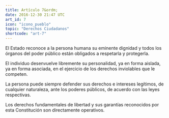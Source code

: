 ```yaml
---
title: Artículo 7&ordm;
date: 2016-12-30 21:47 UTC
art_id: 7
icon: "icono_pueblo"
topic: "Derechos Ciudadanos"
shortcode: "art-7"
---
```

El Estado reconoce a la persona humana su eminente dignidad y todos los órganos del poder público están obligados a respetarla y protegerla.

El individuo desenvuelve libremente su personalidad, ya en forma aislada, ya en forma asociada, en el ejercicio de los derechos inviolables que le competen.

La persona puede siempre defender sus derechos e intereses legítimos, de cualquier naturaleza, ante los poderes públicos, de acuerdo con las leyes respectivas.

Los derechos fundamentales de libertad y sus garantías reconocidos por esta Constitución son directamente operativos.

